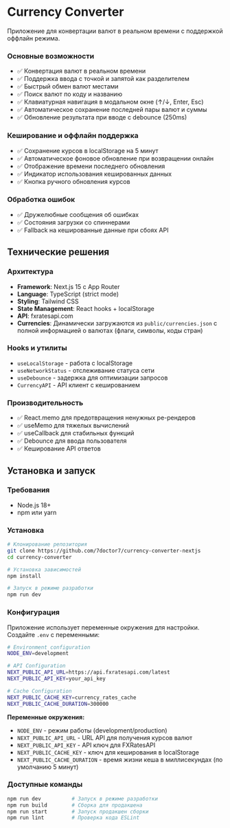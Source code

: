 # Currency Converter

Приложение для конвертации валют в реальном времени с поддержкой оффлайн режима.

### Основные возможности
- ✅ Конвертация валют в реальном времени
- ✅ Поддержка ввода с точкой и запятой как разделителем
- ✅ Быстрый обмен валют местами
- ✅ Поиск валют по коду и названию
- ✅ Клавиатурная навигация в модальном окне (↑/↓, Enter, Esc)
- ✅ Автоматическое сохранение последней пары валют и суммы
- ✅ Обновление результата при вводе с debounce (250ms)

### Кеширование и оффлайн поддержка
- ✅ Сохранение курсов в localStorage на 5 минут
- ✅ Автоматическое фоновое обновление при возвращении онлайн
- ✅ Отображение времени последнего обновления
- ✅ Индикатор использования кешированных данных
- ✅ Кнопка ручного обновления курсов

### Обработка ошибок
- ✅ Дружелюбные сообщения об ошибках
- ✅ Состояния загрузки со спиннерами
- ✅ Fallback на кешированные данные при сбоях API

## Технические решения

### Архитектура
- **Framework**: Next.js 15 с App Router
- **Language**: TypeScript (strict mode)
- **Styling**: Tailwind CSS
- **State Management**: React hooks + localStorage
- **API**: fxratesapi.com
- **Currencies**: Динамически загружаются из `public/currencies.json` с полной информацией о валютах (флаги, символы, коды стран)

### Hooks и утилиты
- `useLocalStorage` - работа с localStorage
- `useNetworkStatus` - отслеживание статуса сети
- `useDebounce` - задержка для оптимизации запросов
- `CurrencyAPI` - API клиент с кешированием

### Производительность
- ✅ React.memo для предотвращения ненужных ре-рендеров
- ✅ useMemo для тяжелых вычислений
- ✅ useCallback для стабильных функций
- ✅ Debounce для ввода пользователя
- ✅ Кеширование API ответов

## Установка и запуск

### Требования
- Node.js 18+ 
- npm или yarn

### Установка
```bash
# Клонирование репозитория
git clone https://github.com/7doctor7/currency-converter-nextjs
cd currency-converter

# Установка зависимостей
npm install

# Запуск в режиме разработки
npm run dev
```

### Конфигурация
Приложение использует переменные окружения для настройки. Создайте `.env` с переменными:

```bash
# Environment configuration
NODE_ENV=development

# API Configuration
NEXT_PUBLIC_API_URL=https://api.fxratesapi.com/latest
NEXT_PUBLIC_API_KEY=your_api_key

# Cache Configuration
NEXT_PUBLIC_CACHE_KEY=currency_rates_cache
NEXT_PUBLIC_CACHE_DURATION=300000
```

**Переменные окружения:**
- `NODE_ENV` - режим работы (development/production)
- `NEXT_PUBLIC_API_URL` - URL API для получения курсов валют
- `NEXT_PUBLIC_API_KEY` - API ключ для FXRatesAPI
- `NEXT_PUBLIC_CACHE_KEY` - ключ для кеширования в localStorage
- `NEXT_PUBLIC_CACHE_DURATION` - время жизни кеша в миллисекундах (по умолчанию 5 минут)

### Доступные команды
```bash
npm run dev          # Запуск в режиме разработки
npm run build        # Сборка для продакшена  
npm run start        # Запуск продакшен сборки
npm run lint         # Проверка кода ESLint
```
